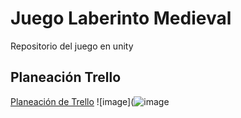 # Juego Laberinto Medieval
Repositorio del juego en unity

## Planeación Trello
[Planeación de Trello](https://trello.com/b/utzZsU62/desarrollo-de-videojuego)
![image](![image](https://github.com/Ale018/juego_laberinto/assets/106705670/e1c249a5-3a04-4d07-8364-6dee7aec07ed)

